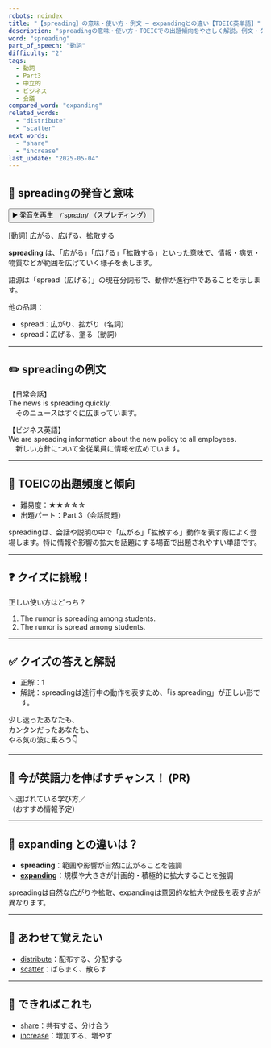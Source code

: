 ```yaml
---
robots: noindex
title: "【spreading】の意味・使い方・例文 ― expandingとの違い【TOEIC英単語】"
description: "spreadingの意味・使い方・TOEICでの出題傾向をやさしく解説。例文・クイズ付きでexpandingとの違いもわかりやすく学べます。"
word: "spreading"
part_of_speech: "動詞"
difficulty: "2"
tags:
  - 動詞
  - Part3
  - 中立的
  - ビジネス
  - 会議
compared_word: "expanding"
related_words:
  - "distribute"
  - "scatter"
next_words:
  - "share"
  - "increase"
last_update: "2025-05-04"
---
```


## 🔰 spreadingの発音と意味

<button class="play-audio" onclick="playTTS('spreading')">
  <span class="play-audio-main">
    ▶️ 発音を再生　/ˈsprɛdɪŋ/
  </span>
  <span class="play-audio-sub">
    （スプレディング）
  </span>
</button>

[動詞] 広がる、広げる、拡散する

**spreading** は、「広がる」「広げる」「拡散する」といった意味で、情報・病気・物質などが範囲を広げていく様子を表します。

語源は「spread（広げる）」の現在分詞形で、動作が進行中であることを示します。

他の品詞：  
- spread：広がり、拡がり（名詞）
- spread：広げる、塗る（動詞）

---

## ✏️ spreadingの例文

【日常会話】  
The news is spreading quickly.  
　そのニュースはすぐに広まっています。

【ビジネス英語】  
We are spreading information about the new policy to all employees.  
　新しい方針について全従業員に情報を広めています。

---

## 🎯 TOEICの出題頻度と傾向

- 難易度：★★☆☆☆
- 出題パート：Part 3（会話問題）

spreadingは、会話や説明の中で「広がる」「拡散する」動作を表す際によく登場します。特に情報や影響の拡大を話題にする場面で出題されやすい単語です。

---

## ❓ クイズに挑戦！

正しい使い方はどっち？

1. The rumor is spreading among students.  
2. The rumor is spread among students.

---

## ✅ クイズの答えと解説

- 正解：**1**
- 解説：spreadingは進行中の動作を表すため、「is spreading」が正しい形です。

少し迷ったあなたも、  
カンタンだったあなたも、  
やる気の波に乗ろう👇️

---

## 🚀 今が英語力を伸ばすチャンス！ (PR)

<div class="info-center">
＼選ばれている学び方／<br>  
（おすすめ情報予定）
</div>

---

## 🤔  expanding との違いは？

- **spreading**：範囲や影響が自然に広がることを強調
- **[expanding](/word/expanding/)**：規模や大きさが計画的・積極的に拡大することを強調

spreadingは自然な広がりや拡散、expandingは意図的な拡大や成長を表す点が異なります。

---

## 🧩 あわせて覚えたい

- [distribute](/word/distribute/)：配布する、分配する
- [scatter](/word/scatter/)：ばらまく、散らす

---

## 📖 できればこれも

- [share](/word/share/)：共有する、分け合う
- [increase](/word/increase/)：増加する、増やす

<!-- cvid: aid37_bid31 -->
